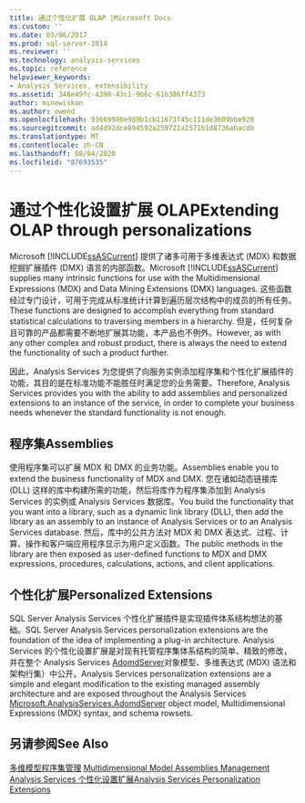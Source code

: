 ```yaml
---
title: 通过个性化扩展 OLAP |Microsoft Docs
ms.custom: ''
ms.date: 03/06/2017
ms.prod: sql-server-2014
ms.reviewer: ''
ms.technology: analysis-services
ms.topic: reference
helpviewer_keywords:
- Analysis Services, extensibility
ms.assetid: 348e49fc-4390-43c1-9b6c-61b386ff4373
author: minewiskan
ms.author: owend
ms.openlocfilehash: 93669980e989b1cb11673f45c111de3609bbe920
ms.sourcegitcommit: ad4d92dce894592a259721a1571b1d8736abacdb
ms.translationtype: MT
ms.contentlocale: zh-CN
ms.lasthandoff: 08/04/2020
ms.locfileid: "87693535"
---
```

# <a name="extending-olap-through-personalizations"></a><span data-ttu-id="40a6c-102">通过个性化设置扩展 OLAP</span><span class="sxs-lookup"><span data-stu-id="40a6c-102">Extending OLAP through personalizations</span></span>
  <span data-ttu-id="40a6c-103">Microsoft  [!INCLUDE[ssASCurrent](../../../includes/ssascurrent-md.md)] 提供了诸多可用于多维表达式 (MDX) 和数据挖掘扩展插件 (DMX) 语言的内部函数。</span><span class="sxs-lookup"><span data-stu-id="40a6c-103">Microsoft  [!INCLUDE[ssASCurrent](../../../includes/ssascurrent-md.md)] supplies many intrinsic functions for use with the Multidimensional Expressions (MDX) and Data Mining Extensions (DMX) languages.</span></span> <span data-ttu-id="40a6c-104">这些函数经过专门设计，可用于完成从标准统计计算到遍历层次结构中的成员的所有任务。</span><span class="sxs-lookup"><span data-stu-id="40a6c-104">These functions are designed to accomplish everything from standard statistical calculations to traversing members in a hierarchy.</span></span> <span data-ttu-id="40a6c-105">但是，任何复杂且可靠的产品都需要不断地扩展其功能，本产品也不例外。</span><span class="sxs-lookup"><span data-stu-id="40a6c-105">However, as with any other complex and robust product, there is always the need to extend the functionality of such a product further.</span></span>  
  
 <span data-ttu-id="40a6c-106">因此，Analysis Services 为您提供了向服务实例添加程序集和个性化扩展插件的功能，其目的是在标准功能不能胜任时满足您的业务需要。</span><span class="sxs-lookup"><span data-stu-id="40a6c-106">Therefore, Analysis Services provides you with the ability to add assemblies and personalized extensions to an instance of the service, in order to complete your business needs whenever the standard functionality is not enough.</span></span>  
  
## <a name="assemblies"></a><span data-ttu-id="40a6c-107">程序集</span><span class="sxs-lookup"><span data-stu-id="40a6c-107">Assemblies</span></span>  
 <span data-ttu-id="40a6c-108">使用程序集可以扩展 MDX 和 DMX 的业务功能。</span><span class="sxs-lookup"><span data-stu-id="40a6c-108">Assemblies enable you to extend the business functionality of MDX and DMX.</span></span> <span data-ttu-id="40a6c-109">您在诸如动态链接库 (DLL) 这样的库中构建所需的功能，然后将库作为程序集添加到 Analysis Services 的实例或 Analysis Services 数据库。</span><span class="sxs-lookup"><span data-stu-id="40a6c-109">You build the functionality that you want into a library, such as a dynamic link library (DLL), then add the library as an assembly to an instance of Analysis Services or to an Analysis Services database.</span></span> <span data-ttu-id="40a6c-110">然后，库中的公共方法对 MDX 和 DMX 表达式、过程、计算、操作和客户端应用程序显示为用户定义函数。</span><span class="sxs-lookup"><span data-stu-id="40a6c-110">The public methods in the library are then exposed as user-defined functions to MDX and DMX expressions, procedures, calculations, actions, and client applications.</span></span>  
  
## <a name="personalized-extensions"></a><span data-ttu-id="40a6c-111">个性化扩展</span><span class="sxs-lookup"><span data-stu-id="40a6c-111">Personalized Extensions</span></span>  
 <span data-ttu-id="40a6c-112">SQL Server Analysis Services 个性化扩展插件是实现插件体系结构想法的基础。</span><span class="sxs-lookup"><span data-stu-id="40a6c-112">SQL Server Analysis Services personalization extensions are the foundation of the idea of implementing a plug-in architecture.</span></span> <span data-ttu-id="40a6c-113">Analysis Services 的个性化设置扩展是对现有托管程序集体系结构的简单、精致的修改，并在整个 Analysis Services [AdomdServer](/previous-versions/sql/sql-server-2014/ms131779(v=sql.120))对象模型、多维表达式 (MDX) 语法和架构行集）中公开。</span><span class="sxs-lookup"><span data-stu-id="40a6c-113">Analysis Services personalization extensions are a simple and elegant modification to the existing managed assembly architecture and are exposed throughout the Analysis Services [Microsoft.AnalysisServices.AdomdServer](/previous-versions/sql/sql-server-2014/ms131779(v=sql.120)) object model, Multidimensional Expressions (MDX) syntax, and schema rowsets.</span></span>  
  
## <a name="see-also"></a><span data-ttu-id="40a6c-114">另请参阅</span><span class="sxs-lookup"><span data-stu-id="40a6c-114">See Also</span></span>  
 <span data-ttu-id="40a6c-115">[多维模型程序集管理](../multidimensional-model-assemblies-management.md) </span><span class="sxs-lookup"><span data-stu-id="40a6c-115">[Multidimensional Model Assemblies Management](../multidimensional-model-assemblies-management.md) </span></span>  
 [<span data-ttu-id="40a6c-116">Analysis Services 个性化设置扩展</span><span class="sxs-lookup"><span data-stu-id="40a6c-116">Analysis Services Personalization Extensions</span></span>](analysis-services-personalization-extensions.md)  
  
  
